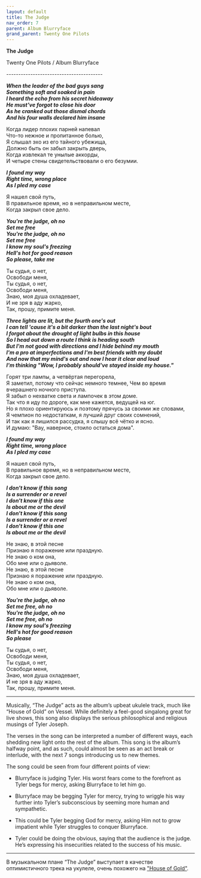 ```yaml
---  
layout: default  
title: The Judge  
nav_order: 7  
parent: Album Blurryface  
grand_parent: Twenty One Pilots  
---  
```


**The Judge**
<p>
Twenty One Pilots / Album Blurryface
</p>  
----------------------------------------

**_When the leader of the bad guys sang  
Something soft and soaked in pain  
I heard the echo from his secret hideaway  
He must've forgot to close his door  
As he cranked out those dismal chords  
And his four walls declared him insane_**  

Когда лидер плохих парней напевал  
Что-то нежное и пропитанное болью,  
Я слышал эхо из его тайного убежища,  
Должно быть он забыл закрыть дверь,  
Когда извлекал те унылые аккорды,  
И четыре стены свидетельствовали о его безумии.  

**_I found my way  
Right time, wrong place  
As I pled my case_**  

Я нашел свой путь,  
В правильное время, но в неправильном месте,  
Когда закрыл свое дело.  

**_You're the judge, oh no  
Set me free  
You're the judge, oh no  
Set me free  
I know my soul's freezing  
Hell's hot for good reason  
So please, take me_**  

Ты судья, о нет,  
Освободи меня,  
Ты судья, о нет,  
Освободи меня,  
Знаю, моя душа охладевает,  
И не зря в аду жарко,  
Так, прошу, примите меня.  

**_Three lights are lit, but the fourth one's out  
I can tell 'cause it's a bit darker than the last night's bout  
I forgot about the drought of light bulbs in this house  
So I head out down a route I think is heading south  
But I'm not good with directions and I hide behind my mouth  
I'm a pro at imperfections and I'm best friends with my doubt  
And now that my mind's out and now I hear it clear and loud  
I'm thinking "Wow, I probably should've stayed inside my house."_**  

Горят три лампы, а четвёртая перегорела,  
Я заметил, потому что сейчас немного темнее,
Чем во время вчерашнего ночного приступа.  
Я забыл о нехватке света и лампочек в этом доме.  
Так что я иду по дороге, как мне кажется, ведущей на юг.  
Но я плохо ориентируюсь и поэтому прячусь за своими же словами,  
Я чемпион по недостаткам, я лучший друг своих сомнений,  
И так как я лишился рассудка, я слышу всё чётко и ясно.  
И думаю: "Вау, наверное, стоило остаться дома".  

**_I found my way  
Right time, wrong place  
As I pled my case_**  

Я нашел свой путь,  
В правильное время, но в неправильном месте,  
Когда закрыл свое дело.  

**_I don't know if this song  
Is a surrender or a revel  
I don't know if this one  
Is about me or the devil  
I don't know if this song  
Is a surrender or a revel  
I don't know if this one  
Is about me or the devil_**  

Не знаю, в этой песне  
Признаю я поражение или праздную.  
Не знаю о ком она,  
Обо мне или о дьяволе.  
Не знаю, в этой песне  
Признаю я поражение или праздную.  
Не знаю о ком она,  
Обо мне или о дьяволе.  

**_You're the judge, oh no  
Set me free, oh no  
You're the judge, oh no  
Set me free, oh no  
I know my soul's freezing  
Hell's hot for good reason  
So please_**  

Ты судья, о нет,  
Освободи меня,  
Ты судья, о нет,  
Освободи меня,  
Знаю, моя душа охладевает,  
И не зря в аду жарко,  
Так, прошу, примите меня.  

- - -

Musically, “The Judge” acts as the album’s upbeat ukulele track, much like “House of Gold” on Vessel. While definitely a feel-good singalong great for live shows, this song also displays the serious philosophical and religious musings of Tyler Joseph.  

The verses in the song can be interpreted a number of different ways, each shedding new light onto the rest of the album. This song is the album’s halfway point, and as such, could almost be seen as an act break or interlude, with the next 7 songs introducing us to new themes.  

The song could be seen from four different points of view:  

* Blurryface is judging Tyler. His worst fears come to the forefront as Tyler begs for mercy, asking Blurryface to let him go.

* Blurryface may be begging Tyler for mercy, trying to wriggle his way further into Tyler’s subconscious by seeming more human and sympathetic.

* This could be Tyler begging God for mercy, asking Him not to grow impatient while Tyler struggles to conquer Blurryface.

* Tyler could be doing the obvious, saying that the audience is the judge. He’s expressing his insecurities related to the success of his music.

- - -

В музыкальном плане “The Judge” выступает в качестве оптимистичного трека на укулеле, очень похожего на ["House of Gold"](https://genius.com/Twenty-one-pilots-house-of-gold-lyrics).
